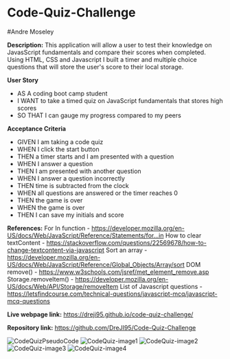 # Code-Quiz-Challenge
#Andre Moseley

**Description:** 
This application will allow a user to test their knowledge on JavasScript fundamentals and compare their scores when completed. Using HTML, CSS and Javascript I built a timer and multiple choice questions that will store the user's score to their local storage.

**User Story**
- AS A coding boot camp student
- I WANT to take a timed quiz on JavaScript fundamentals that stores high scores
- SO THAT I can gauge my progress compared to my peers

**Acceptance Criteria**
- GIVEN I am taking a code quiz
- WHEN I click the start button
- THEN a timer starts and I am presented with a question
- WHEN I answer a question
- THEN I am presented with another question
- WHEN I answer a question incorrectly
- THEN time is subtracted from the clock
- WHEN all questions are answered or the timer reaches 0
- THEN the game is over
- WHEN the game is over
- THEN I can save my initials and score

**References:** 
For In function - https://developer.mozilla.org/en-US/docs/Web/JavaScript/Reference/Statements/for...in
How to clear textContent - https://stackoverflow.com/questions/22569678/how-to-change-textcontent-via-javascript
Sort an array - https://developer.mozilla.org/en-US/docs/Web/JavaScript/Reference/Global_Objects/Array/sort
DOM remove() - https://www.w3schools.com/jsref/met_element_remove.asp
Storage.removeItem() - https://developer.mozilla.org/en-US/docs/Web/API/Storage/removeItem
List of Javascript questions - https://letsfindcourse.com/technical-questions/javascript-mcq/javascript-mcq-questions

**Live webpage link:** https://dreji95.github.io/code-quiz-challenge/


**Repository link:** https://github.com/DreJI95/Code-Quiz-Challenge

![CodeQuizPseudoCode](https://user-images.githubusercontent.com/76451565/111937747-cc2e8a00-8a9e-11eb-8284-639b6676735a.png)
![CodeQuiz-image1](https://user-images.githubusercontent.com/76451565/111937164-8b824100-8a9d-11eb-9d5c-5f81460fec55.PNG)
![CodeQuiz-image2](https://user-images.githubusercontent.com/76451565/111937167-8d4c0480-8a9d-11eb-8795-da65e0f60a3a.PNG)
![CodeQuiz-image3](https://user-images.githubusercontent.com/76451565/111937170-8e7d3180-8a9d-11eb-9e75-5a1e3899b709.PNG)
![CodeQuiz-image4](https://user-images.githubusercontent.com/76451565/111937176-8fae5e80-8a9d-11eb-98e4-07b2dc85eed2.PNG)


